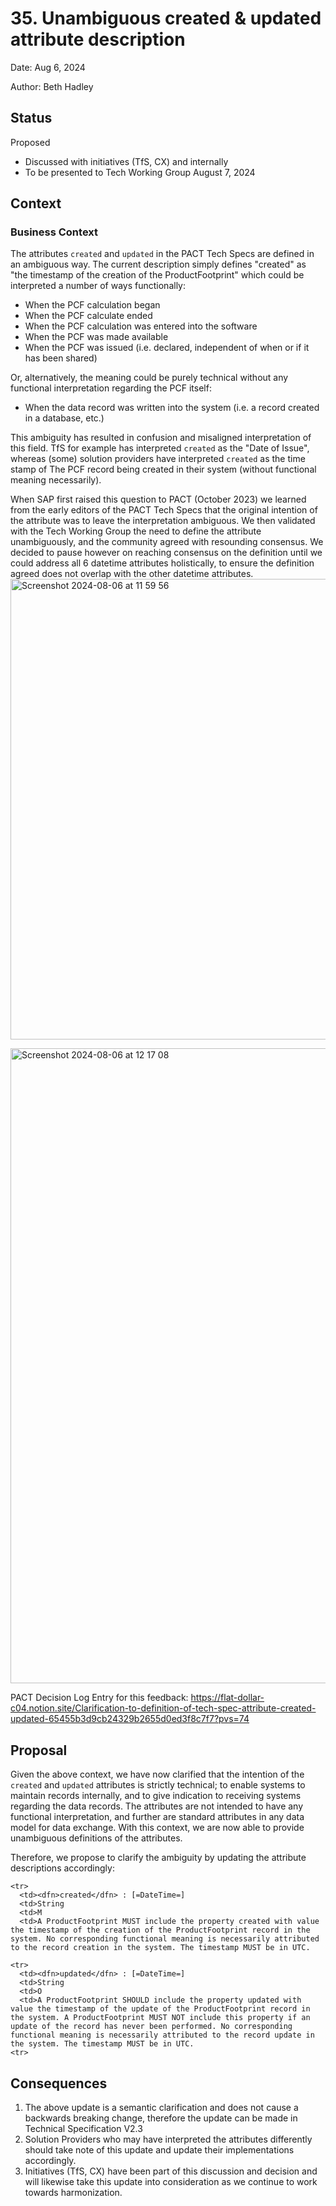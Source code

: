 # 35. Unambiguous created & updated attribute description

Date: Aug 6, 2024

Author: Beth Hadley

## Status

Proposed
- Discussed with initiatives (TfS, CX) and internally
- To be presented to Tech Working Group August 7, 2024

## Context

### Business Context
The attributes `created` and `updated` in the PACT Tech Specs are defined in an ambiguous way. The current description simply defines "created" as "the timestamp of the creation of the ProductFootprint" which could be interpreted a number of ways functionally:
- When the PCF calculation began
- When the PCF calculate ended
- When the PCF calculation was entered into the software
- When the PCF was made available
- When the PCF was issued (i.e. declared, independent of when or if it has been shared)

Or, alternatively, the meaning could be purely technical without any functional interpretation regarding the PCF itself:
- When the data record was written into the system (i.e. a record created in a database, etc.)

This ambiguity has resulted in confusion and misaligned interpretation of this field. TfS for example has interpreted `created` as the "Date of Issue", whereas (some) solution providers have interpreted `created` as the time stamp of The PCF record being created in their system (without functional meaning necessarily).

When SAP first raised this question to PACT (October 2023) we learned from the early editors of the PACT Tech Specs that the original intention of the attribute was to leave the interpretation ambiguous. We then validated with the Tech Working Group the need to define the attribute unambiguously, and the community agreed with resounding consensus. We decided to pause however on reaching consensus on the definition until we could address all 6 datetime attributes holistically, to ensure the definition agreed does not overlap with the other datetime attributes.
<img width="737" alt="Screenshot 2024-08-06 at 11 59 56" src="https://github.com/user-attachments/assets/54112eb4-0eee-4d57-bb23-c7ada7d53373">

<img width="1016" alt="Screenshot 2024-08-06 at 12 17 08" src="https://github.com/user-attachments/assets/5d99865b-c290-4b98-8ed4-60dc81997285">

PACT Decision Log Entry for this feedback: https://flat-dollar-c04.notion.site/Clarification-to-definition-of-tech-spec-attribute-created-updated-65455b3d9cb24329b2655d0ed3f8c7f7?pvs=74
## Proposal

Given the above context, we have now clarified that the intention of the `created`  and `updated` attributes is strictly technical; to enable systems to maintain records internally, and to give indication to receiving systems regarding the data records. The attributes are not intended to have any functional interpretation, and further are standard attributes in any data model for data exchange. With this context, we are now able to provide unambiguous definitions of the attributes.

Therefore, we propose to clarify the ambiguity by updating the attribute descriptions accordingly:

```
<tr>
  <td><dfn>created</dfn> : [=DateTime=]
  <td>String
  <td>M
  <td>A ProductFootprint MUST include the property created with value the timestamp of the creation of the ProductFootprint record in the system. No corresponding functional meaning is necessarily attributed to the record creation in the system. The timestamp MUST be in UTC.

<tr>
  <td><dfn>updated</dfn> : [=DateTime=]
  <td>String
  <td>O
  <td>A ProductFootprint SHOULD include the property updated with value the timestamp of the update of the ProductFootprint record in the system. A ProductFootprint MUST NOT include this property if an update of the record has never been performed. No corresponding functional meaning is necessarily attributed to the record update in the system. The timestamp MUST be in UTC.
<tr>
```

## Consequences

1. The above update is a semantic clarification and does not cause a backwards breaking change, therefore the update can be made in Technical Specification V2.3
2. Solution Providers who may have interpreted the attributes differently should take note of this update and update their implementations accordingly.
3. Initiatives (TfS, CX) have been part of this discussion and decision and will likewise take this update into consideration as we continue to work towards harmonization.
